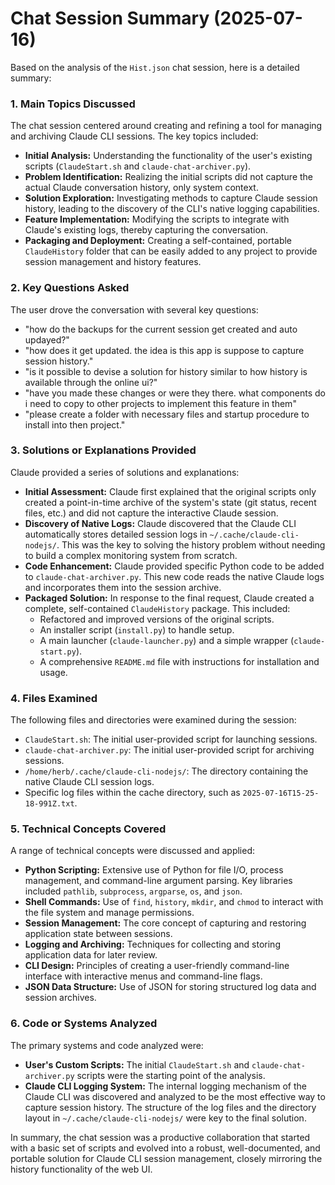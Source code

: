 # Chat Session Summary (2025-07-16)

Based on the analysis of the `Hist.json` chat session, here is a detailed summary:

### 1. Main Topics Discussed

The chat session centered around creating and refining a tool for managing and archiving Claude CLI sessions. The key topics included:

* **Initial Analysis:** Understanding the functionality of the user's existing scripts (`ClaudeStart.sh` and `claude-chat-archiver.py`).
* **Problem Identification:** Realizing the initial scripts did not capture the actual Claude conversation history, only system context.
* **Solution Exploration:** Investigating methods to capture Claude session history, leading to the discovery of the CLI's native logging capabilities.
* **Feature Implementation:** Modifying the scripts to integrate with Claude's existing logs, thereby capturing the conversation.
* **Packaging and Deployment:** Creating a self-contained, portable `ClaudeHistory` folder that can be easily added to any project to provide session management and history features.

### 2. Key Questions Asked

The user drove the conversation with several key questions:

* "how do the backups for the current session get created and auto updayed?"
* "how does it get updated. the idea is this app is suppose to capture session history."
* "is it possible to devise a solution for history similar to how history is available through the online ui?"
* "have you made these changes or were they there. what components do i need to copy to other projects to implement this feature in them"
* "please create a folder with necessary files and startup procedure to install into then project."

### 3. Solutions or Explanations Provided

Claude provided a series of solutions and explanations:

* **Initial Assessment:** Claude first explained that the original scripts only created a point-in-time archive of the system's state (git status, recent files, etc.) and did not capture the interactive Claude session.
* **Discovery of Native Logs:** Claude discovered that the Claude CLI automatically stores detailed session logs in `~/.cache/claude-cli-nodejs/`. This was the key to solving the history problem without needing to build a complex monitoring system from scratch.
* **Code Enhancement:** Claude provided specific Python code to be added to `claude-chat-archiver.py`. This new code reads the native Claude logs and incorporates them into the session archive.
* **Packaged Solution:** In response to the final request, Claude created a complete, self-contained `ClaudeHistory` package. This included:
  * Refactored and improved versions of the original scripts.
  * An installer script (`install.py`) to handle setup.
  * A main launcher (`claude-launcher.py`) and a simple wrapper (`claude-start.py`).
  * A comprehensive `README.md` file with instructions for installation and usage.

### 4. Files Examined

The following files and directories were examined during the session:

* `ClaudeStart.sh`: The initial user-provided script for launching sessions.
* `claude-chat-archiver.py`: The initial user-provided script for archiving sessions.
* `/home/herb/.cache/claude-cli-nodejs/`: The directory containing the native Claude CLI session logs.
* Specific log files within the cache directory, such as `2025-07-16T15-25-18-991Z.txt`.

### 5. Technical Concepts Covered

A range of technical concepts were discussed and applied:

* **Python Scripting:** Extensive use of Python for file I/O, process management, and command-line argument parsing. Key libraries included `pathlib`, `subprocess`, `argparse`, `os`, and `json`.
* **Shell Commands:** Use of `find`, `history`, `mkdir`, and `chmod` to interact with the file system and manage permissions.
* **Session Management:** The core concept of capturing and restoring application state between sessions.
* **Logging and Archiving:** Techniques for collecting and storing application data for later review.
* **CLI Design:** Principles of creating a user-friendly command-line interface with interactive menus and command-line flags.
* **JSON Data Structure:** Use of JSON for storing structured log data and session archives.

### 6. Code or Systems Analyzed

The primary systems and code analyzed were:

* **User's Custom Scripts:** The initial `ClaudeStart.sh` and `claude-chat-archiver.py` scripts were the starting point of the analysis.
* **Claude CLI Logging System:** The internal logging mechanism of the Claude CLI was discovered and analyzed to be the most effective way to capture session history. The structure of the log files and the directory layout in `~/.cache/claude-cli-nodejs/` were key to the final solution.

In summary, the chat session was a productive collaboration that started with a basic set of scripts and evolved into a robust, well-documented, and portable solution for Claude CLI session management, closely mirroring the history functionality of the web UI.
